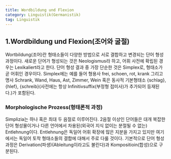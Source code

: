 ```yaml
---
title: Wordbildung und Flexion
category: Linguistik(Germanistik)
tag: Linguistik
---
```


## 1\.Wordbildung und Flexion(조어와 굴절)
Wortbildung(조어)란 형태소들이 다양한 방법으로 서로 결합하고 변경되는 단어 형성 과정이다. 새로운 단어가 형성되는 것은 Neologismus라 하고, 어휘 사전에 확립된 경우는 Lexikaliert라고 한다. 단어 형성 결과 중 가장 단순한 것은 Simplex로, 형태소가 곧 어휘인 경우이다. Simplex에는 예를 들어 형용사 frei, schoen, rot, krank 그리고 명사 Schrank, Wand, Haus, Ast, Zimmer, Wein 혹은 동사적 기본형태소 {schlag}, {hlef}, {schreib}(사전에는 항상 Infinitivsuffix(부정형 접미사)가 추가되어 등재된다.)가 포함된다. 
### Morphologische Prozess(형태론적 과정)
Simplizia는 하나 혹은 최대 두 음절로 이루어진다. 2음절 이상인 단어들은 대개 복잡한 단어 형성물이거나 다른 언어에서 차용된(외국어 지식 없이는 분절될 수 없는) Entlehnung이다. Entlehnung은 독일어 어휘 확장에 많은 지분을 가지고 있지만 여기에서는 독일어 토착 형태소들의 결합에 대해서 주로 다룰 것이다. 기본적으로 단어 형성 과정은 Derivation(파생)(Ableitung이라고도 불린다)과 Kompositioin(합성)으로 구분된다.
